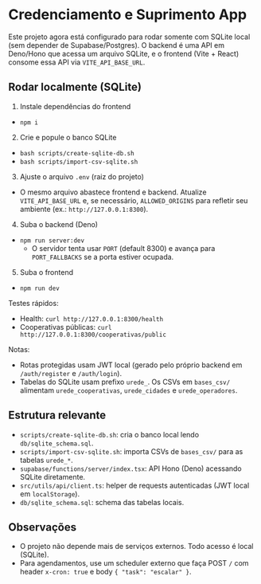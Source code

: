 
# Credenciamento e Suprimento App

Este projeto agora está configurado para rodar somente com SQLite local (sem depender de Supabase/Postgres). O backend é uma API em Deno/Hono que acessa um arquivo SQLite, e o frontend (Vite + React) consome essa API via `VITE_API_BASE_URL`.

## Rodar localmente (SQLite)

1) Instale dependências do frontend
- `npm i`

2) Crie e popule o banco SQLite
- `bash scripts/create-sqlite-db.sh`
- `bash scripts/import-csv-sqlite.sh`

3) Ajuste o arquivo `.env` (raiz do projeto)
- O mesmo arquivo abastece frontend e backend. Atualize `VITE_API_BASE_URL` e, se necessário, `ALLOWED_ORIGINS` para refletir seu ambiente (ex.: `http://127.0.0.1:8300`).

4) Suba o backend (Deno)
- `npm run server:dev`
  - O servidor tenta usar `PORT` (default 8300) e avança para `PORT_FALLBACKS` se a porta estiver ocupada.

5) Suba o frontend
- `npm run dev`

Testes rápidos:
- Health: `curl http://127.0.0.1:8300/health`
- Cooperativas públicas: `curl http://127.0.0.1:8300/cooperativas/public`

Notas:
- Rotas protegidas usam JWT local (gerado pelo próprio backend em `/auth/register` e `/auth/login`).
- Tabelas do SQLite usam prefixo `urede_`. Os CSVs em `bases_csv/` alimentam `urede_cooperativas`, `urede_cidades` e `urede_operadores`.

## Estrutura relevante

- `scripts/create-sqlite-db.sh`: cria o banco local lendo `db/sqlite_schema.sql`.
- `scripts/import-csv-sqlite.sh`: importa CSVs de `bases_csv/` para as tabelas `urede_*`.
- `supabase/functions/server/index.tsx`: API Hono (Deno) acessando SQLite diretamente.
- `src/utils/api/client.ts`: helper de requests autenticadas (JWT local em `localStorage`).
- `db/sqlite_schema.sql`: schema das tabelas locais.

## Observações

- O projeto não depende mais de serviços externos. Todo acesso é local (SQLite).
- Para agendamentos, use um scheduler externo que faça POST `/` com header `x-cron: true` e body `{ "task": "escalar" }`.
